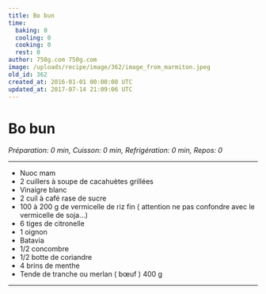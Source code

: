 ```yaml
---
title: Bo bun
time:
  baking: 0
  cooling: 0
  cooking: 0
  rest: 0
author: 750g.com 750g.com
image: /uploads/recipe/image/362/image_from_marmiton.jpeg
old_id: 362
created_at: 2016-01-01 00:00:00 UTC
updated_at: 2017-07-14 21:09:06 UTC
---
```


# Bo bun

_Préparation: 0 min, Cuisson: 0 min, Refrigération: 0 min, Repos: 0_

---

- Nuoc mam
- 2 cuillers à soupe de cacahuètes grillées
- Vinaigre blanc
- 2 cuil à café rase de sucre
- 100 à 200 g de vermicelle de riz fin ( attention ne pas confondre avec le vermicelle de soja...)
- 6 tiges de citronelle
- 1 oignon
- Batavia
- 1/2 concombre
- 1/2 botte de coriandre
- 4 brins de menthe
- Tende de tranche ou merlan ( bœuf ) 400 g

---

